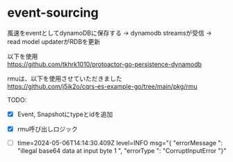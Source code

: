 # event-sourcing

風速をeventとしてdynamoDBに保存する
→ dynamodb streamsが受信
→ read model updaterがRDBを更新

以下を使用  
https://github.com/tkhrk1010/protoactor-go-persistence-dynamodb

rmuは、以下を使用させていただきました  
https://github.com/j5ik2o/cqrs-es-example-go/tree/main/pkg/rmu


TODO:
- [x] Event, Snapshotにtypeとidを追加
- [x] rmu呼び出しロジック
- [ ] time=2024-05-06T14:14:30.409Z level=INFO msg="{ "errorMessage ": "illegal base64 data at input byte 1 ", "errorType ": "CorruptInputError "}"

